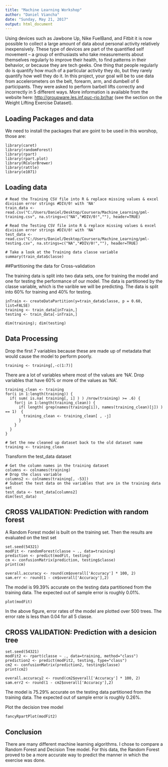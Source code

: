 ```yaml
---
title: "Machine Learning Workshop"
author: "Daniel Viancha"
date: "Sunday, May 21, 2017"
output: html_document
---
```


Using devices such as Jawbone Up, Nike FuelBand, and Fitbit it is now possible to collect a large amount of data about personal activity relatively inexpensively. These type of devices are part of the quantified self movement – a group of enthusiasts who take measurements about themselves regularly to improve their health, to find patterns in their behavior, or because they are tech geeks. One thing that people regularly do is quantify how much of a particular activity they do, but they rarely quantify how well they do it. In this project, your goal will be to use data from accelerometers on the belt, forearm, arm, and dumbell of 6 participants. They were asked to perform barbell lifts correctly and incorrectly in 5 different ways. More information is available from the website here: <http://groupware.les.inf.puc-rio.br/har> (see the section on the Weight Lifting Exercise Dataset).

## Loading Packages and data

We need to install the packages that are goint to be used in this worshop, those are:

```{r}
library(caret)
library(randomForest)
library(rpart)
library(rpart.plot)
library(RColorBrewer)
library(rattle)
library(e1071)
```

## Loading data

```{r}
# Read the Training CSV file into R & replace missing values & excel division error strings #DIV/0! with 'NA'
train_data <- read.csv("C:/Users/Daniel/Desktop/Coursera/Machine_Learning/pml-training.csv", na.strings=c("NA","#DIV/0!",""), header=TRUE)

# Read the Testing CSV file into R & replace missing values & excel division error strings #DIV/0! with 'NA'
test_data <- read.csv("C:/Users/Daniel/Desktop/Coursera/Machine_Learning/pml-testing.csv", na.strings=c("NA","#DIV/0!",""), header=TRUE)

# Take a look at the Training data classe variable
summary(train_data$classe)

```

##Partitioning the data for Cross-validation

The training data is split into two data sets, one for training the model and one for testing the performance of our model. The data is partitioned by the classe variable, which is the varible we will be predicting. The data is split into 60% for training and 40% for testing.

```{r}
inTrain <- createDataPartition(y=train_data$classe, p = 0.60, list=FALSE)
training <- train_data[inTrain,]
testing <- train_data[-inTrain,]

dim(training); dim(testing)
```

## Data Processing

Drop the first 7 variables because these are made up of metadata that would cause the model to perform poorly.

```{r}
training <- training[,-c(1:7)]
```

There are a lot of variables where most of the values are ‘NA’. Drop variables that have 60% or more of the values as ‘NA’.

```{r}
training_clean <- training
for(i in 1:length(training)) {
  if( sum( is.na( training[, i] ) ) /nrow(training) >= .6) {
    for(j in 1:length(training_clean)) {
      if( length( grep(names(training[i]), names(training_clean)[j]) ) == 1)  {
        training_clean <- training_clean[ , -j]
      }   
    } 
  }
}

# Set the new cleaned up dataset back to the old dataset name
training <- training_clean
```

Transform the test_data dataset

```{r}
# Get the column names in the training dataset
columns <- colnames(training)
# Drop the class variable
columns2 <- colnames(training[, -53])
# Subset the test data on the variables that are in the training data set
test_data <- test_data[columns2]
dim(test_data)
```

## CROSS VALIDATION: Prediction with random forest

A Random Forest model is built on the training set. Then the results are evaluated on the test set
```{r}
set.seed(54321)
modFit <- randomForest(classe ~ ., data=training)
prediction <- predict(modFit, testing)
cm <- confusionMatrix(prediction, testing$classe)
print(cm)
```

```{r}
overall.accuracy <- round(cm$overall['Accuracy'] * 100, 2)
sam.err <- round(1 - cm$overall['Accuracy'],2)
```

The model is 99.39% accurate on the testing data partitioned from the training data. The expected out of sample error is roughly 0.01%.

```{r}
plot(modFit)
```

In the above figure, error rates of the model are plotted over 500 trees. The error rate is less than 0.04 for all 5 classe.

## CROSS VALIDATION: Prediction with a desicion tree

```{r}
set.seed(54321)
modFit2 <- rpart(classe ~ ., data=training, method="class")
prediction2 <- predict(modFit2, testing, type="class")
cm2 <- confusionMatrix(prediction2, testing$classe)
print(cm2)
```

```{r}
overall.accuracy2 <- round(cm2$overall['Accuracy'] * 100, 2)
sam.err2 <- round(1 - cm2$overall['Accuracy'],2)
``` 

The model is 75.29% accurate on the testing data partitioned from the training data. The expected out of sample error is roughly 0.26%.

Plot the decision tree model

```{r}
fancyRpartPlot(modFit2)
``` 

## Conclusion

There are many different machine learning algorithms. I chose to compare a Random Forest and Decision Tree model. For this data, the Random Forest proved to be a more accurate way to predict the manner in which the exercise was done.
